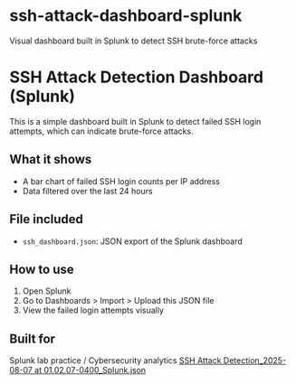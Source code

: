 # ssh-attack-dashboard-splunk
Visual dashboard built in Splunk to detect SSH brute-force attacks
# SSH Attack Detection Dashboard (Splunk)

This is a simple dashboard built in Splunk to detect failed SSH login attempts, which can indicate brute-force attacks.

## What it shows
- A bar chart of failed SSH login counts per IP address
- Data filtered over the last 24 hours

## File included
- `ssh_dashboard.json`: JSON export of the Splunk dashboard

## How to use
1. Open Splunk
2. Go to Dashboards > Import > Upload this JSON file
3. View the failed login attempts visually

## Built for
Splunk lab practice / Cybersecurity analytics
[SSH Attack Detection_2025-08-07 at 01.02.07-0400_Splunk.json](https://github.com/user-attachments/files/21652946/SSH.Attack.Detection_2025-08-07.at.01.02.07-0400_Splunk.json)
